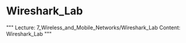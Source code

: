 # Wireshark_Lab

"""
Lecture: 7_Wireless_and_Mobile_Networks/Wireshark_Lab
Content: Wireshark_Lab
"""


